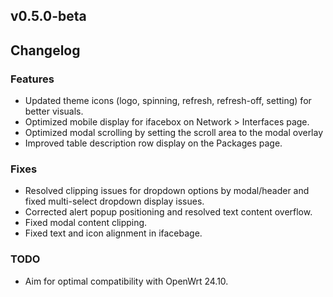 ## v0.5.0-beta

## Changelog

### Features

- Updated theme icons (logo, spinning, refresh, refresh-off, setting) for better visuals.
- Optimized mobile display for ifacebox on Network > Interfaces page.
- Optimized modal scrolling by setting the scroll area to the modal overlay
- Improved table description row display on the Packages page.

### Fixes

- Resolved clipping issues for dropdown options by modal/header and fixed multi-select dropdown display issues.
- Corrected alert popup positioning and resolved text content overflow.
- Fixed modal content clipping.
- Fixed text and icon alignment in ifacebage.

### TODO

- Aim for optimal compatibility with OpenWrt 24.10.
